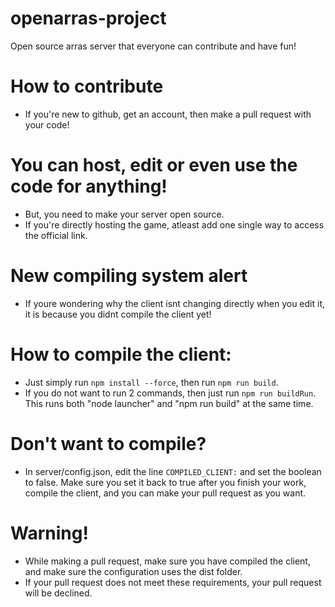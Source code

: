 # openarras-project
Open source arras server that everyone can contribute and have fun!

# How to contribute
- If you're new to github, get an account, then make a pull request with your code!
# You can host, edit or even use the code for anything!
- But, you need to make your server open source.
- If you're directly hosting the game, atleast add one single way to access the official link.

# New compiling system alert
- If youre wondering why the client isnt changing directly when you edit it, it is because you didnt compile the client yet!

# How to compile the client:
- Just simply run `npm install --force`, then run `npm run build`.
- If you do not want to run 2 commands, then just run `npm run buildRun`. This runs both "node launcher" and "npm run build" at the same time.

# Don't want to compile?
- In server/config.json, edit the line `COMPILED_CLIENT:` and set the boolean to false. Make sure you set it back to true after you finish your work, compile the client, and you can make your pull request as you want.
# Warning!
- While making a pull request, make sure you have compiled the client, and make sure the configuration uses the dist folder.
- If your pull request does not meet these requirements, your pull request will be declined.